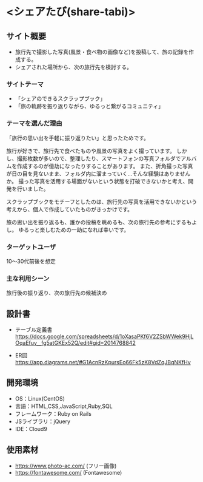# <シェアたび(share-tabi)>

## サイト概要
- 旅行先で撮影した写真(風景・食べ物の画像など)を投稿して、旅の記録を作成する。
- シェアされた場所から、次の旅行先を検討する。

### サイトテーマ
- 「シェアのできるスクラップブック」
- 「旅の軌跡を振り返りながら、ゆるっと繋がるコミュニティ」

### テーマを選んだ理由
「旅行の思い出を手軽に振り返りたい」と思ったためです。

旅行が好きで、旅行先で食べたものや風景の写真をよく撮っています。
しかし、撮影枚数が多いので、整理したり、スマートフォンの写真フォルダでアルバムを作成するのが億劫になったりすることがあります。
また、折角撮った写真が日の目を見ないまま、フォルダ内に溜まっていく…そんな経験はありませんか。
撮った写真を活用する場面がないという状態を打破できないかと考え、開発を行いました。

スクラップブックをモチーフとしたのは、旅行先の写真を活用できないかという考えから、個人で作成していたものがきっかけです。

旅の思い出を振り返るも、誰かの投稿を眺めるも、次の旅行先の参考にするもよし。
ゆるっと楽しむための一助になれば幸いです。



### ターゲットユーザ
10〜30代前後を想定

### 主な利用シーン
旅行後の振り返り、次の旅行先の候補決め

## 設計書
- テーブル定義書
https://docs.google.com/spreadsheets/d/1oXasaPKf6V2ZSbWWek9HjLOqaEfuv__fg5atGKEx52Q/edit#gid=2014768842

- ER図
https://app.diagrams.net/#G1AcnRzKpursEo66Fk5zK8VdZqJBqNKfHv

## 開発環境
- OS：Linux(CentOS)
- 言語：HTML,CSS,JavaScript,Ruby,SQL
- フレームワーク：Ruby on Rails
- JSライブラリ：jQuery
- IDE：Cloud9

## 使用素材
- https://www.photo-ac.com/
(フリー画像)
- https://fontawesome.com/
(Fontawesome)
